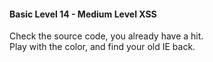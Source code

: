 #### Basic Level 14 - Medium Level XSS

Check the source code, you already have a hit.  
Play with the color, and find your old IE back.
